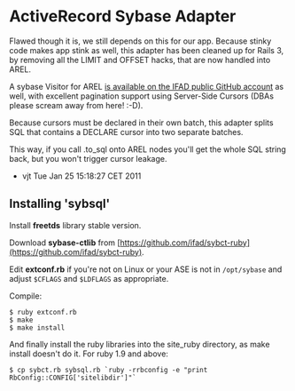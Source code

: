 ActiveRecord Sybase Adapter
===========================

Flawed though it is, we still depends on this for our app. Because
stinky code makes app stink as well, this adapter has been cleaned
up for Rails 3, by removing all the LIMIT and OFFSET hacks, that
are now handled into AREL.

A sybase Visitor for AREL [is available on the IFAD public GitHub
account](http://github.com/ifad/arel-sybase-visitor) as well, with
excellent pagination support using Server-Side Cursors (DBAs please
scream away from here! :-D).

Because cursors must be declared in their own batch, this adapter
splits SQL that contains a DECLARE cursor into two separate batches.

This way, if you call .to\_sql onto AREL nodes you'll get the whole
SQL string back, but you won't trigger cursor leakage.

  - vjt  Tue Jan 25 15:18:27 CET 2011

Installing 'sybsql'
------------------

Install **freetds** library stable version.

Download **sybase-ctlib** from [https://github.com/ifad/sybct-ruby](https://github.com/ifad/sybct-ruby).

Edit **extconf.rb** if you're not on Linux or your ASE is not in `/opt/sybase`
and adjust `$CFLAGS` and `$LDFLAGS` as appropriate.

Compile:

    $ ruby extconf.rb
    $ make
    $ make install

And finally install the ruby libraries into the site\_ruby directory, as make
install doesn't do it. For ruby 1.9 and above:

    $ cp sybct.rb sybsql.rb `ruby -rrbconfig -e "print RbConfig::CONFIG['sitelibdir']"`
